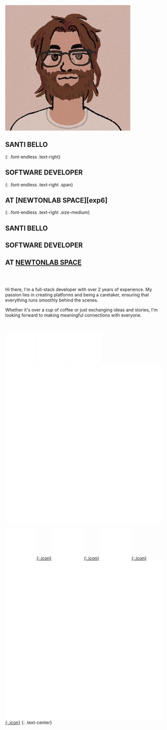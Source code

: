 <img src="/assets/img/perfil.jpg" alt="profile image" class="profile-img text-center" id="index">

## SANTI BELLO
{: .font-endless .text-right}
## SOFTWARE DEVELOPER 
{: .font-endless .text-right .span}
## AT [NEWTONLAB SPACE][exp6] 
{: .font-endless .text-right .size-medium}
<h2 class="font-endless text-right">SANTI BELLO</h2>
<h2 class="font-endless text-right span">SOFTWARE DEVELOPER</h2>
<h2 class="font-endless text-right size-medium">AT <a href="https://newtonlabspace.com/">NEWTONLAB SPACE</a></h2>



<br/>
<br/>

Hi there, I'm a full-stack developer with over 2 years of experience. My passion lies in <span>creating platforms</span> and being a <span>caretaker</span>, ensuring that everything runs smoothly behind the scenes.  
  
Whether it's over a cup of coffee or just exchanging ideas and stories, I'm looking forward to making <span>meaningful connections</span> with everyone.

<br/> 
<br/>

<div class="text-center">
  <a href="https://twitter.com/sbellodev"><img src="/assets/img/twitter.svg" alt="iconTwitter" class="icon"></a>
  <a href="https://github.com/sbellodev/"><img src="/assets/img/github.svg" alt="iconGithub" class="icon"></a>
  <a href="https://www.linkedin.com/in/sbellodev/"><img src="/assets/img/linkedin.svg" alt="iconLinkedin" class="icon"></a>
  <a href="mailto:sbellodev@gmail.com"><img src="/assets/img/mail.svg" alt="iconMail" class="icon"></a>
</div>

[![iconTwitter](/assets/img/twitter.svg){:.icon}][rrssTwitter]
[![iconGithub](/assets/img/github.svg){:.icon}][rrssGithub]
[![iconLinkedin](/assets/img/linkedin.svg){:.icon}][rrssLinkedin]
[![iconMail](/assets/img/mail.svg){:.icon}][rrssEmail]
{: .text-center}

[job]: https://newtonlabspace.com/

[rrssTwitter]: https://twitter.com/sbellodev       
[rrssGithub]: https://github.com/sbellodev/
[rrssLinkedin]: https://www.linkedin.com/in/sbellodev/
[rrssEmail]: mailto:sbellodev@gmail.com"